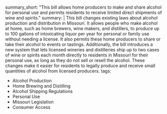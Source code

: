 summary_short: "This bill allows home producers to make and share alcohol for personal use and permits residents to receive limited direct shipments of wine and spirits."
summary: |
  This bill changes existing laws about alcohol production and distribution in Missouri. It allows people who make alcohol at home, such as home brewers, wine makers, and distillers, to produce up to 100 gallons of intoxicating liquor per year for personal or family use without needing a license. It also permits these home producers to share or take their alcohol to events or tastings. Additionally, the bill introduces a new system that lets licensed wineries and distilleries ship up to two cases of wine or spirits each month directly to residents in Missouri for their personal use, as long as they do not sell or resell the alcohol. These changes make it easier for residents to legally produce and receive small quantities of alcohol from licensed producers.
tags:
  - Alcohol Production
  - Home Brewing and Distilling
  - Alcohol Shipping Regulations
  - Personal Use
  - Missouri Legislation
  - Consumer Access
